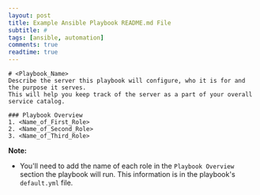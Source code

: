```yaml
---
layout: post
title: Example Ansible Playbook README.md File
subtitle: #
tags: [ansible, automation]
comments: true
readtime: true
---
```

```
# <Playbook_Name>
Describe the server this playbook will configure, who it is for and the purpose it serves.
This will help you keep track of the server as a part of your overall service catalog.

### Playbook Overview
1. <Name_of_First_Role>
2. <Name_of_Second_Role>
3. <Name_of_Third_Role>
```
**Note:**
- You'll need to add the name of each role in the `Playbook Overview` section the playbook will run. This information is in the playbook's `default.yml` file. 
